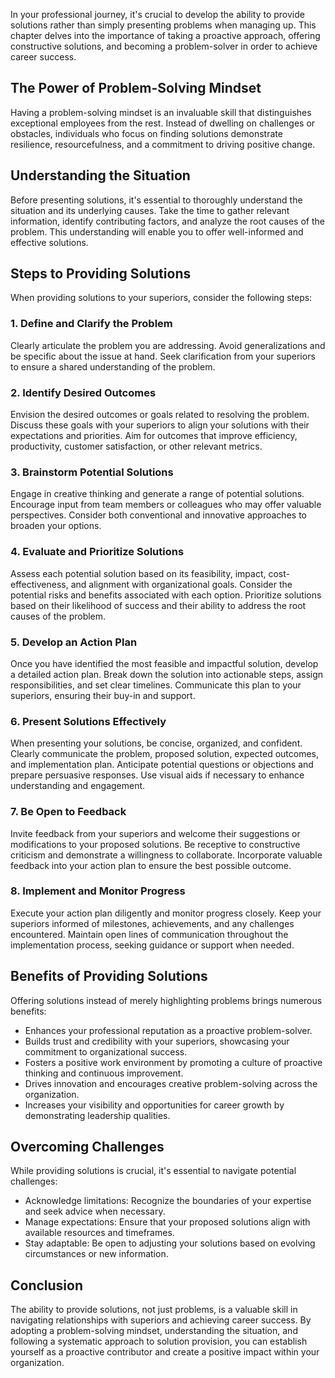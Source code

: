 
In your professional journey, it's crucial to develop the ability to provide solutions rather than simply presenting problems when managing up. This chapter delves into the importance of taking a proactive approach, offering constructive solutions, and becoming a problem-solver in order to achieve career success.

The Power of Problem-Solving Mindset
------------------------------------

Having a problem-solving mindset is an invaluable skill that distinguishes exceptional employees from the rest. Instead of dwelling on challenges or obstacles, individuals who focus on finding solutions demonstrate resilience, resourcefulness, and a commitment to driving positive change.

Understanding the Situation
---------------------------

Before presenting solutions, it's essential to thoroughly understand the situation and its underlying causes. Take the time to gather relevant information, identify contributing factors, and analyze the root causes of the problem. This understanding will enable you to offer well-informed and effective solutions.

Steps to Providing Solutions
----------------------------

When providing solutions to your superiors, consider the following steps:

### 1. **Define and Clarify the Problem**

Clearly articulate the problem you are addressing. Avoid generalizations and be specific about the issue at hand. Seek clarification from your superiors to ensure a shared understanding of the problem.

### 2. **Identify Desired Outcomes**

Envision the desired outcomes or goals related to resolving the problem. Discuss these goals with your superiors to align your solutions with their expectations and priorities. Aim for outcomes that improve efficiency, productivity, customer satisfaction, or other relevant metrics.

### 3. **Brainstorm Potential Solutions**

Engage in creative thinking and generate a range of potential solutions. Encourage input from team members or colleagues who may offer valuable perspectives. Consider both conventional and innovative approaches to broaden your options.

### 4. **Evaluate and Prioritize Solutions**

Assess each potential solution based on its feasibility, impact, cost-effectiveness, and alignment with organizational goals. Consider the potential risks and benefits associated with each option. Prioritize solutions based on their likelihood of success and their ability to address the root causes of the problem.

### 5. **Develop an Action Plan**

Once you have identified the most feasible and impactful solution, develop a detailed action plan. Break down the solution into actionable steps, assign responsibilities, and set clear timelines. Communicate this plan to your superiors, ensuring their buy-in and support.

### 6. **Present Solutions Effectively**

When presenting your solutions, be concise, organized, and confident. Clearly communicate the problem, proposed solution, expected outcomes, and implementation plan. Anticipate potential questions or objections and prepare persuasive responses. Use visual aids if necessary to enhance understanding and engagement.

### 7. **Be Open to Feedback**

Invite feedback from your superiors and welcome their suggestions or modifications to your proposed solutions. Be receptive to constructive criticism and demonstrate a willingness to collaborate. Incorporate valuable feedback into your action plan to ensure the best possible outcome.

### 8. **Implement and Monitor Progress**

Execute your action plan diligently and monitor progress closely. Keep your superiors informed of milestones, achievements, and any challenges encountered. Maintain open lines of communication throughout the implementation process, seeking guidance or support when needed.

Benefits of Providing Solutions
-------------------------------

Offering solutions instead of merely highlighting problems brings numerous benefits:

* Enhances your professional reputation as a proactive problem-solver.
* Builds trust and credibility with your superiors, showcasing your commitment to organizational success.
* Fosters a positive work environment by promoting a culture of proactive thinking and continuous improvement.
* Drives innovation and encourages creative problem-solving across the organization.
* Increases your visibility and opportunities for career growth by demonstrating leadership qualities.

Overcoming Challenges
---------------------

While providing solutions is crucial, it's essential to navigate potential challenges:

* Acknowledge limitations: Recognize the boundaries of your expertise and seek advice when necessary.
* Manage expectations: Ensure that your proposed solutions align with available resources and timeframes.
* Stay adaptable: Be open to adjusting your solutions based on evolving circumstances or new information.

Conclusion
----------

The ability to provide solutions, not just problems, is a valuable skill in navigating relationships with superiors and achieving career success. By adopting a problem-solving mindset, understanding the situation, and following a systematic approach to solution provision, you can establish yourself as a proactive contributor and create a positive impact within your organization.
